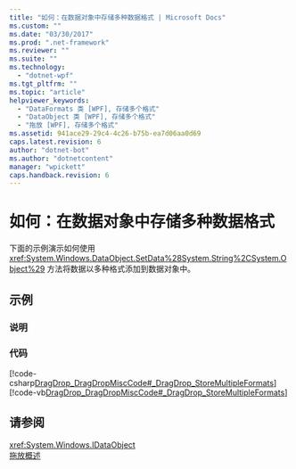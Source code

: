 ```yaml
---
title: "如何：在数据对象中存储多种数据格式 | Microsoft Docs"
ms.custom: ""
ms.date: "03/30/2017"
ms.prod: ".net-framework"
ms.reviewer: ""
ms.suite: ""
ms.technology: 
  - "dotnet-wpf"
ms.tgt_pltfrm: ""
ms.topic: "article"
helpviewer_keywords: 
  - "DataFormats 类 [WPF], 存储多个格式"
  - "DataObject 类 [WPF], 存储多个格式"
  - "拖放 [WPF], 存储多个格式"
ms.assetid: 941ace29-29c4-4c26-b75b-ea7d06aa0d69
caps.latest.revision: 6
author: "dotnet-bot"
ms.author: "dotnetcontent"
manager: "wpickett"
caps.handback.revision: 6
---
```

# 如何：在数据对象中存储多种数据格式
下面的示例演示如何使用 <xref:System.Windows.DataObject.SetData%28System.String%2CSystem.Object%29> 方法将数据以多种格式添加到数据对象中。  
  
## 示例  
  
### 说明  
  
### 代码  
 [!code-csharp[DragDrop_DragDropMiscCode#_DragDrop_StoreMultipleFormats](../../../../samples/snippets/csharp/VS_Snippets_Wpf/DragDrop_DragDropMiscCode/CSharp/Window1.xaml.cs#_dragdrop_storemultipleformats)]
 [!code-vb[DragDrop_DragDropMiscCode#_DragDrop_StoreMultipleFormats](../../../../samples/snippets/visualbasic/VS_Snippets_Wpf/DragDrop_DragDropMiscCode/visualbasic/window1.xaml.vb#_dragdrop_storemultipleformats)]  
  
## 请参阅  
 <xref:System.Windows.IDataObject>   
 [拖放概述](../../../../docs/framework/wpf/advanced/drag-and-drop-overview.md)